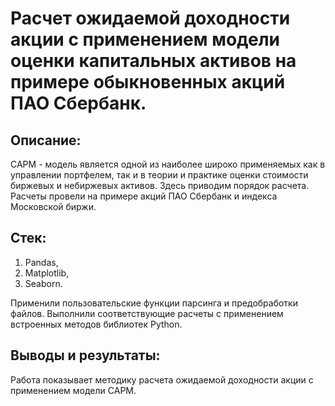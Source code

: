 # Расчет ожидаемой доходности акции с применением модели оценки капитальных активов на примере обыкновенных акций ПАО Сбербанк.

## Описание:
CAPM - модель является одной из наиболее широко применяемых как в управлении портфелем, так и в теории и практике оценки стоимости биржевых и небиржевых активов. Здесь приводим порядок расчета.
Расчеты провели на примере акций ПАО Сбербанк и индекса Московской биржи.

## Стек:
1. Pandas,
2. Matplotlib,
3. Seaborn.

Применили пользовательские функции парсинга и предобработки файлов. Выполнили соответствующие расчеты с применением встроенных методов библиотек Python.

## Выводы и результаты:
Работа показывает методику расчета ожидаемой доходности акции с применением модели CAPM.
